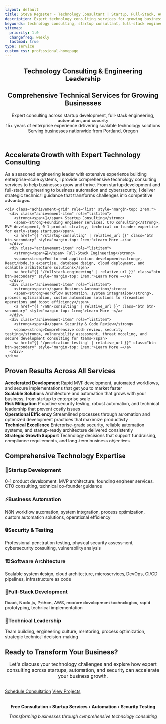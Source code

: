 ```yaml
---
layout: default
title: Steve Regester - Technology Consultant | Startup, Full-Stack, Automation & Security
description: Expert technology consulting services for growing businesses. Startup consulting, full-stack engineering, business automation, and security testing with 15+ years of enterprise experience. Serving businesses nationwide from Portland, Oregon.
keywords: technology consulting, startup consultant, full-stack engineering, business automation, security testing, CTO consulting, founding engineer, React Node.js, Portland Oregon technology consultant
sitemap:
  priority: 1.0
  changefreq: weekly
  lastmod: true
type: service
custom_css: professional-homepage
---
```


<link rel="stylesheet" href="{{ '/assets/css/professional-homepage.css' | relative_url }}">

<div class="professional-homepage">

<!-- Professional Hero Section -->
<section class="fullwidth-section hero-section">
  <div class="section-container">
    <header class="hero" role="banner">
      <h1 class="hero-name">Technology Consulting & Engineering Leadership</h1>
      <h2 class="hero-title">Comprehensive Technical Services for Growing Businesses</h2>
      <p class="hero-subtitle">
        Expert consulting across startup development, full-stack engineering, automation, and security<br>
        15+ years of enterprise experience delivering scalable technology solutions<br>
        <span class="subtitle-location">Serving businesses nationwide from Portland, Oregon</span>
      </p>
    </header>
  </div>
</section>

<!-- Value Proposition -->
<section class="fullwidth-section about-section">
  <div class="section-container">
    <h2 class="section-title">Accelerate Growth with Expert Technology Consulting</h2>
    <p class="section-subtitle">
      As a seasoned engineering leader with extensive experience building enterprise-scale systems, I provide comprehensive technology consulting services to help businesses grow and thrive. From startup development and full-stack engineering to business automation and cybersecurity, I deliver strategic technical guidance that transforms challenges into competitive advantages.
    </p>
    
    <div class="achievement-grid" role="list" style="margin-top: 2rem;">
      <div class="achievement-item" role="listitem">
        <strong><span>🚀</span> Startup Consulting</strong>
        <span><strong>Founding engineer services, CTO consulting</strong>, MVP development, 0-1 product strategy, technical co-founder expertise for early-stage startups</span>
        <a href="{{ '/startup-consulting' | relative_url }}" class="btn btn-secondary" style="margin-top: 1rem;">Learn More →</a>
      </div>
      <div class="achievement-item" role="listitem">
        <strong><span>💻</span> Full-Stack Engineering</strong>
        <span><strong>End-to-end application development</strong>, React/Node.js expertise, database design, cloud deployment, and scalable architecture solutions</span>
        <a href="{{ '/fullstack-engineering' | relative_url }}" class="btn btn-secondary" style="margin-top: 1rem;">Learn More →</a>
      </div>
      <div class="achievement-item" role="listitem">
        <strong><span>⚡</span> Business Automation</strong>
        <span><strong>Workflow automation, system integration</strong>, process optimization, custom automation solutions to streamline operations and boost efficiency</span>
        <a href="{{ '/n8n-consulting' | relative_url }}" class="btn btn-secondary" style="margin-top: 1rem;">Learn More →</a>
      </div>
      <div class="achievement-item" role="listitem">
        <strong><span>🔒</span> Security & Code Review</strong>
        <span><strong>Comprehensive code review, security testing</strong>, vulnerability assessment, threat modeling, and secure development consulting for teams</span>
        <a href="{{ '/penetration-testing' | relative_url }}" class="btn btn-secondary" style="margin-top: 1rem;">Learn More →</a>
      </div>
    </div>
  </div>
</section>

<!-- Results Section -->
<section class="fullwidth-section achievements-section">
  <div class="section-container">
    <h2 class="section-title">Proven Results Across All Services</h2>
    <div class="achievement-grid" role="list">
      <div class="achievement-item" role="listitem">
        <strong>Accelerated Development</strong>
        <span>Rapid MVP development, automated workflows, and secure implementations that get you to market faster</span>
      </div>
      <div class="achievement-item" role="listitem">
        <strong>Scalable Solutions</strong>
        <span>Architecture and automation that grows with your business, from startup to enterprise scale</span>
      </div>
      <div class="achievement-item" role="listitem">
        <strong>Risk Mitigation</strong>
        <span>Proactive security testing, robust automation, and technical leadership that prevent costly issues</span>
      </div>
      <div class="achievement-item" role="listitem">
        <strong>Operational Efficiency</strong>
        <span>Streamlined processes through automation and optimized development practices that maximize productivity</span>
      </div>
      <div class="achievement-item" role="listitem">
        <strong>Technical Excellence</strong>
        <span>Enterprise-grade security, reliable automation systems, and startup-ready architecture delivered consistently</span>
      </div>
      <div class="achievement-item" role="listitem">
        <strong>Strategic Growth Support</strong>
        <span>Technology decisions that support fundraising, compliance requirements, and long-term business objectives</span>
      </div>
    </div>
  </div>
</section>

<!-- Expertise Section -->
<section class="fullwidth-section skills-section">
  <div class="section-container">
    <h2 class="section-title">Comprehensive Technology Expertise</h2>
    <div class="skills-grid" role="list">
      <div class="skill-category" role="listitem">
        <h3><span>🎯</span>Startup Development</h3>
        <p>0-1 product development, MVP architecture, founding engineer services, CTO consulting, technical co-founder guidance</p>
      </div>
      <div class="skill-category" role="listitem">
        <h3><span>⚡</span>Business Automation</h3>
        <p>N8N workflow automation, system integration, process optimization, custom automation solutions, operational efficiency</p>
      </div>
      <div class="skill-category" role="listitem">
        <h3><span>🔒</span>Security & Testing</h3>
        <p>Professional penetration testing, physical security assessment, cybersecurity consulting, vulnerability analysis</p>
      </div>
      <div class="skill-category" role="listitem">
        <h3><span>🏗️</span>Software Architecture</h3>
        <p>Scalable system design, cloud architecture, microservices, DevOps, CI/CD pipelines, infrastructure as code</p>
      </div>
      <div class="skill-category" role="listitem">
        <h3><span>🔧</span>Full-Stack Development</h3>
        <p>React, Node.js, Python, AWS, modern development technologies, rapid prototyping, technical implementation</p>
      </div>
      <div class="skill-category" role="listitem">
        <h3><span>👥</span>Technical Leadership</h3>
        <p>Team building, engineering culture, mentoring, process optimization, strategic technical decision-making</p>
      </div>
    </div>
  </div>
</section>

<!-- Professional CTA -->
<section class="fullwidth-section contact-section">
  <div class="section-container">
    <h2 class="section-title">Ready to Transform Your Business?</h2>
    <div style="text-align: center; margin-bottom: 2rem;">
      <p style="font-size: 1.1em; max-width: 600px; margin: 0 auto;">
        Let's discuss your technology challenges and explore how expert consulting across startups, automation, and security can accelerate your business growth.
      </p>
    </div>
    <div class="contact-buttons" role="list">
      <a href="mailto:{{ site.social.email }}?subject=Technology%20Consulting%20Services" class="btn btn-primary-cta" role="listitem">Schedule Consultation</a>
      <a href="{{ '/projects' | relative_url }}" class="btn btn-secondary" role="listitem">View Projects</a>
    </div>
    <div class="contact-info" style="text-align: center; margin-top: 2rem;">
      <p><strong>Free Consultation • Startup Services • Automation • Security Testing</strong></p>
      <p style="font-style: italic;">Transforming businesses through comprehensive technology consulting</p>
    </div>
  </div>
</section>

</div>

